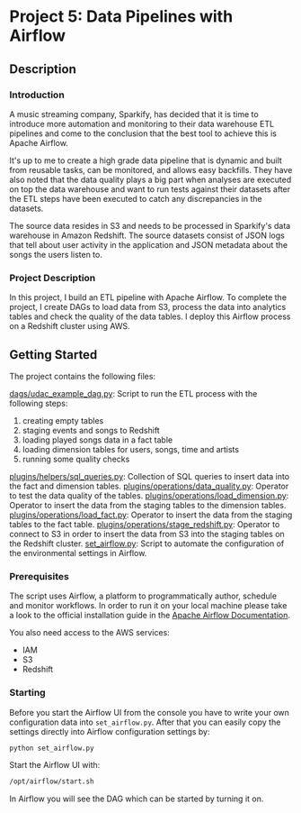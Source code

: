# Project 5: Data Pipelines with Airflow

## Description

### Introduction

A music streaming company, Sparkify, has decided that it is time to introduce more automation and monitoring to their data warehouse ETL pipelines and come to the conclusion that the best tool to achieve this is Apache Airflow.

It's up to me to create a high grade data pipeline that is dynamic and built from reusable tasks, can be monitored, and allows easy backfills. They have also noted that the data quality plays a big part when analyses are executed on top the data warehouse and want to run tests against their datasets after the ETL steps have been executed to catch any discrepancies in the datasets.

The source data resides in S3 and needs to be processed in Sparkify's data warehouse in Amazon Redshift. The source datasets consist of JSON logs that tell about user activity in the application and JSON metadata about the songs the users listen to.

### Project Description

In this project, I build an ETL pipeline with Apache Airflow. To complete the project, I create DAGs to load data from S3, process the data into analytics tables and check the quality of the data tables. I deploy this Airflow process on a Redshift cluster using AWS.

## Getting Started

The project contains the following files:

[dags/udac_example_dag.py](./dags/udac_example_dag.py): Script to run the ETL process with the following steps:

1. creating empty tables
2. staging events and songs to Redshift
3. loading played songs data in a fact table
4. loading dimension tables for users, songs, time and artists
5. running some quality checks 

[plugins/helpers/sql_queries.py](./plugins/helpers/sql_queries.py): Collection of SQL queries to insert data into the fact and dimension tables.
[plugins/operations/data_quality.py](./plugins/operations/data_quality.py): Operator to test the data quality of the tables.
[plugins/operations/load_dimension.py](./plugins/operations/load_dimension.py): Operator to insert the data from the staging tables to the dimension tables.
[plugins/operations/load_fact.py](./plugins/operations/load_fact.py): Operator to insert the data from the staging tables to the fact table.
[plugins/operations/stage_redshift.py](./plugins/operations/stage_redshift.py): Operator to connect to S3 in order to insert the data from S3 into the staging tables on the Redshift cluster.
[set_airflow.py](./set_airflow.py): Script to automate the configuration of the environmental settings in Airflow. 

### Prerequisites

The script uses Airflow, a platform to programmatically author, schedule and monitor workflows. In order to run it on your local machine please take a look to the official installation guide in the [Apache Airflow Documentation](https://airflow.apache.org/docs/stable/installation.html).

You also need access to the AWS services:

- IAM
- S3
- Redshift

### Starting

Before you start the Airflow UI from the console you have to write your own configuration data into `set_airflow.py`. After that you can easily copy the settings directly into Airflow configuration settings by:

```bash
python set_airflow.py
```

Start the Airflow UI with:

```bash
/opt/airflow/start.sh
```

In Airflow you will see the DAG which can be started by turning it on.